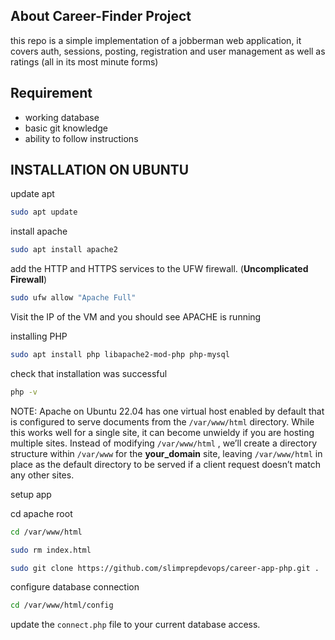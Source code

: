 ## About Career-Finder Project

this repo is a simple implementation of a jobberman web application, it covers auth, sessions, posting, registration and user management as well as ratings (all in its most minute forms)

## Requirement
- working database
- basic git knowledge
- ability to follow instructions

## INSTALLATION ON UBUNTU

update apt

```bash
sudo apt update
```

install apache

```bash
sudo apt install apache2
```

add the HTTP and HTTPS services to the UFW firewall. (**Uncomplicated Firewall**)

```bash
sudo ufw allow "Apache Full"
```

Visit the IP of the VM and you should see APACHE is running

installing PHP

```bash
sudo apt install php libapache2-mod-php php-mysql
```

check that installation was successful

```bash
php -v
```

NOTE: Apache on Ubuntu 22.04 has one virtual host enabled by default that is configured to serve documents from the `/var/www/html` directory. While this works well for a single site, it can become unwieldy if you are hosting multiple sites. Instead of modifying `/var/www/html` , we’ll create a directory structure within `/var/www` for the **your_domain** site, leaving `/var/www/html` in place as the default directory to be served if a client request doesn’t match any other sites.

setup app 

cd apache root
```bash
cd /var/www/html

sudo rm index.html

sudo git clone https://github.com/slimprepdevops/career-app-php.git .
```

configure database connection

```bash
cd /var/www/html/config
```


update the `connect.php` file to your current database access.
